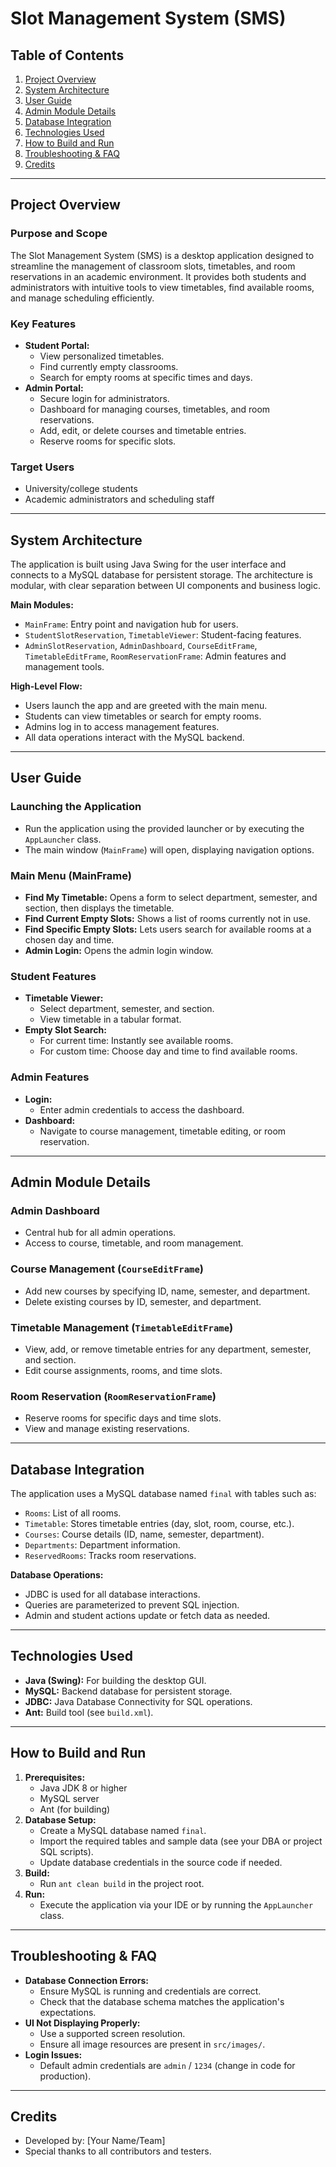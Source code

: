 # Slot Management System (SMS)

## Table of Contents
1. [Project Overview](#project-overview)
2. [System Architecture](#system-architecture)
3. [User Guide](#user-guide)
4. [Admin Module Details](#admin-module-details)
5. [Database Integration](#database-integration)
6. [Technologies Used](#technologies-used)
7. [How to Build and Run](#how-to-build-and-run)
8. [Troubleshooting & FAQ](#troubleshooting--faq)
9. [Credits](#credits)

---

## Project Overview

### Purpose and Scope
The Slot Management System (SMS) is a desktop application designed to streamline the management of classroom slots, timetables, and room reservations in an academic environment. It provides both students and administrators with intuitive tools to view timetables, find available rooms, and manage scheduling efficiently.

### Key Features
- **Student Portal:**
  - View personalized timetables.
  - Find currently empty classrooms.
  - Search for empty rooms at specific times and days.
- **Admin Portal:**
  - Secure login for administrators.
  - Dashboard for managing courses, timetables, and room reservations.
  - Add, edit, or delete courses and timetable entries.
  - Reserve rooms for specific slots.

### Target Users
- University/college students
- Academic administrators and scheduling staff

---

## System Architecture

The application is built using Java Swing for the user interface and connects to a MySQL database for persistent storage. The architecture is modular, with clear separation between UI components and business logic.

**Main Modules:**
- `MainFrame`: Entry point and navigation hub for users.
- `StudentSlotReservation`, `TimetableViewer`: Student-facing features.
- `AdminSlotReservation`, `AdminDashboard`, `CourseEditFrame`, `TimetableEditFrame`, `RoomReservationFrame`: Admin features and management tools.

**High-Level Flow:**
- Users launch the app and are greeted with the main menu.
- Students can view timetables or search for empty rooms.
- Admins log in to access management features.
- All data operations interact with the MySQL backend.

---

## User Guide

### Launching the Application
- Run the application using the provided launcher or by executing the `AppLauncher` class.
- The main window (`MainFrame`) will open, displaying navigation options.

### Main Menu (MainFrame)
- **Find My Timetable:** Opens a form to select department, semester, and section, then displays the timetable.
- **Find Current Empty Slots:** Shows a list of rooms currently not in use.
- **Find Specific Empty Slots:** Lets users search for available rooms at a chosen day and time.
- **Admin Login:** Opens the admin login window.

### Student Features
- **Timetable Viewer:**
  - Select department, semester, and section.
  - View timetable in a tabular format.
- **Empty Slot Search:**
  - For current time: Instantly see available rooms.
  - For custom time: Choose day and time to find available rooms.

### Admin Features
- **Login:**
  - Enter admin credentials to access the dashboard.
- **Dashboard:**
  - Navigate to course management, timetable editing, or room reservation.

---

## Admin Module Details

### Admin Dashboard
- Central hub for all admin operations.
- Access to course, timetable, and room management.

### Course Management (`CourseEditFrame`)
- Add new courses by specifying ID, name, semester, and department.
- Delete existing courses by ID, semester, and department.

### Timetable Management (`TimetableEditFrame`)
- View, add, or remove timetable entries for any department, semester, and section.
- Edit course assignments, rooms, and time slots.

### Room Reservation (`RoomReservationFrame`)
- Reserve rooms for specific days and time slots.
- View and manage existing reservations.

---

## Database Integration

The application uses a MySQL database named `final` with tables such as:
- `Rooms`: List of all rooms.
- `Timetable`: Stores timetable entries (day, slot, room, course, etc.).
- `Courses`: Course details (ID, name, semester, department).
- `Departments`: Department information.
- `ReservedRooms`: Tracks room reservations.

**Database Operations:**
- JDBC is used for all database interactions.
- Queries are parameterized to prevent SQL injection.
- Admin and student actions update or fetch data as needed.

---

## Technologies Used
- **Java (Swing):** For building the desktop GUI.
- **MySQL:** Backend database for persistent storage.
- **JDBC:** Java Database Connectivity for SQL operations.
- **Ant:** Build tool (see `build.xml`).

---

## How to Build and Run

1. **Prerequisites:**
   - Java JDK 8 or higher
   - MySQL server
   - Ant (for building)
2. **Database Setup:**
   - Create a MySQL database named `final`.
   - Import the required tables and sample data (see your DBA or project SQL scripts).
   - Update database credentials in the source code if needed.
3. **Build:**
   - Run `ant clean build` in the project root.
4. **Run:**
   - Execute the application via your IDE or by running the `AppLauncher` class.

---

## Troubleshooting & FAQ
- **Database Connection Errors:**
  - Ensure MySQL is running and credentials are correct.
  - Check that the database schema matches the application's expectations.
- **UI Not Displaying Properly:**
  - Use a supported screen resolution.
  - Ensure all image resources are present in `src/images/`.
- **Login Issues:**
  - Default admin credentials are `admin` / `1234` (change in code for production).

---

## Credits
- Developed by: [Your Name/Team]
- Special thanks to all contributors and testers. 